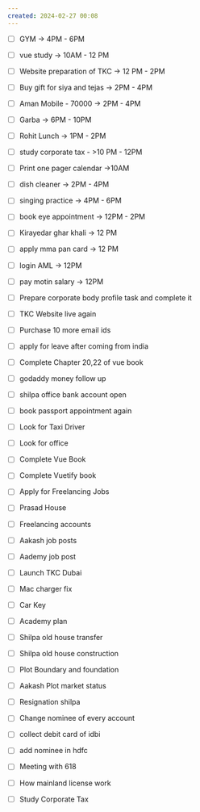 ```yaml
---
created: 2024-02-27 00:08
---
```


- [ ] GYM -> 4PM - 6PM 
- [ ] vue study -> 10AM - 12 PM
- [ ] Website preparation of TKC -> 12 PM - 2PM
- [ ] Buy gift for siya and tejas -> 2PM - 4PM
- [ ] Aman Mobile - 70000 -> 2PM - 4PM
- [ ] Garba -> 6PM - 10PM
- [ ] Rohit Lunch -> 1PM - 2PM

- [ ] study corporate tax - >10 PM - 12PM
- [ ] Print one pager calendar ->10AM
- [ ] dish cleaner -> 2PM - 4PM 
- [ ] singing practice -> 4PM - 6PM

- [ ] book eye appointment -> 12PM - 2PM
- [ ] Kirayedar ghar khali -> 12 PM 
- [ ] apply mma pan card -> 12 PM
- [ ] login AML -> 12PM
- [ ] pay motin salary -> 12PM 





- [ ] Prepare corporate body profile task and complete it
- [ ] TKC Website live again
- [ ] Purchase 10 more email ids
- [ ] apply for leave after coming from india
- [ ] Complete Chapter 20,22 of vue book
- [ ] godaddy money follow up
- [ ] shilpa office bank account open
- [ ] book passport appointment again
- [ ] Look for Taxi Driver
- [ ] Look for office
- [ ] Complete Vue Book 
- [ ] Complete Vuetify book
- [ ] Apply for Freelancing Jobs
- [ ] Prasad House 
- [ ] Freelancing accounts
- [ ] Aakash job posts
- [ ] Aademy job post
- [ ] Launch TKC Dubai
- [ ] Mac charger fix
- [ ] Car Key 
- [ ] Academy plan 
- [ ] Shilpa old house transfer
- [ ] Shilpa old house construction
- [ ] Plot Boundary and foundation 
- [ ] Aakash Plot market status
- [ ] Resignation shilpa
- [ ] Change nominee of every account
- [ ] collect debit card of idbi
- [ ] add nominee in hdfc 
- [ ] Meeting with 618
- [ ] How mainland license work
- [ ] Study Corporate Tax